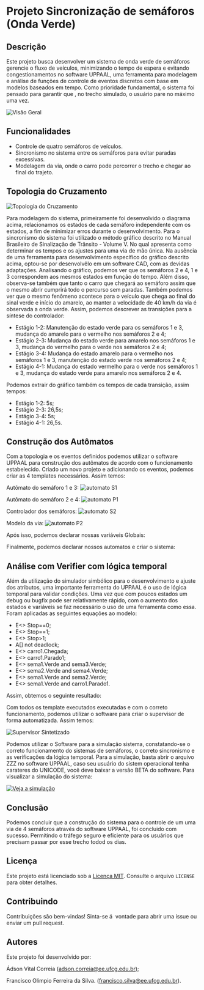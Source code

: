 # Projeto Sincronização de semáforos (Onda Verde)

## Descrição

Este projeto busca desenvolver um sistema de onda verde de semáforos gerencie o fluxo de veículos, minimizando o tempo de espera e evitando congestionamentos no software UPPAAL, uma ferramenta para modelagem e análise de funções de controle de eventos discretos com base em modelos baseados em tempo. Como prioridade fundamental, o sistema foi pensado para garantir que , no trecho simulado, o usuário pare no máximo uma vez. 

![Visão Geral](https://github.com/jhossgames/Projeto1SED/blob/main/Imagens/INICIO.png?raw=true)

## Funcionalidades

- Controle de quatro semáforos de veículos.
- Sincronismo no sistema entre os semáforos para evitar paradas excessivas.
- Modelagem da via, onde o carro pode percorrer o trecho e chegar ao final do trajeto.

## Topologia do Cruzamento

![Topologia do Cruzamento](https://i.imgur.com/49DzwJG.png)

  Para modelagem do sistema, primeiramente foi desenvolvido o diagrama acima, relacionamos os estados de cada semáforo independente com os estados, a fim de minimizar erros durante o desenvolvimento. Para o sincronismo do sistema foi utilizado o método gráfico descrito no Manual Brasileiro de Sinalização de Trânsito - Volume V. No qual apresenta como determinar os tempos e os ajustes para uma via de mão única. Na ausência de uma ferramenta para desenvolvimento específico do gráfico descrito acima, optou-se por desenvolvêlo em um software CAD, com as devidas adaptações.
  Analisando o gráfico, podemos ver que os semáforos 2 e 4, 1 e 3 correspondem aos mesmos estados em função do tempo. Além disso, observa-se também que tanto o carro que chegará ao semáforo assim que o mesmo abrir cumprirá todo o percurso sem paradas. Também podemos ver que o mesmo fenômeno acontece para o veículo que chega ao final do sinal verde e início do amarelo, ao manter a velocidade de 40 km/h da via é observada a onda verde.
  Assim, podemos descrever as transições para a síntese do controlador:
  - Estágio 1-2: Manutenção do estado verde para os semáforos 1 e 3, mudança do amarelo para o vermelho nos semáforos 2 e 4;
  - Estágio 2-3: Mudança do estado verde para amarelo nos semáforos 1 e 3, mudança do vermelho para o verde nos semáforos 2 e 4;
  - Estágio 3-4: Mudança do estado amarelo para o vermelho nos semáforos 1 e 3, manutenção do estado verde nos semáforos 2 e 4;
  - Estágio 4-1: Mudança do estado vermelho para o verde nos semáforos 1 e 3, mudança do estado verde para amarelo nos semáforos 2 e 4.
    
  Podemos extrair do gráfico também os tempos de cada transição, assim tempos:
  - Estágio 1-2: 5s;
  - Estágio 2-3: 26,5s;
  - Estágio 3-4: 5s;
  - Estágio 4-1: 26,5s.
      
## Construção dos Autômatos

 Com a topologia e os eventos definidos podemos utilizar o software UPPAAL para construção dos autômatos de acordo com o funcionamento estabelecido. Criado um novo projeto e adicionando os eventos, podemos criar as 4 templates necessários. Assim temos: 
 
 Autômato do semáforo 1 e 3:
 ![automato S1](https://github.com/jhossgames/Projeto1SED/blob/main/Imagens/S1.png?raw=true)
 
 Autômato do semáforo 2 e 4:
 ![automato P1](https://github.com/jhossgames/Projeto1SED/blob/main/Imagens/P1.png?raw=true)
 
 Controlador dos semáforos:
  ![automato S2](https://github.com/jhossgames/Projeto1SED/blob/main/Imagens/s2.png?raw=true)
  
 Modelo da via:
 ![automato P2](https://github.com/jhossgames/Projeto1SED/blob/main/Imagens/P2.png?raw=true)

 Após isso, podemos declarar nossas variáveis Globais:

 Finalmente, podemos declarar nossos automatos e criar o sistema:


## Análise com Verifier com lógica temporal
  Além da utilização do simulador simbólico para o desenvolvimento e ajuste dos atributos, uma importante ferramenta do UPPAAL é o uso de lógica temporal para validar condições. Uma vez que com poucos estados um debug ou bugfix pode ser relativamente rápido, com o aumento dos estados e variáveis se faz necessário o uso de uma ferramenta como essa.
  Foram aplicadas as seguintes equações ao modelo:
  - E<> Stop==0;
  - E<> Stop==1;
  - E<> Stop>1;
  - A[] not deadlock;
  - E<>  carro1.Chegada;
  - E<>  carro1.Parado1;
  - E<>  sema1.Verde and sema3.Verde;
  - E<>  sema2.Verde and sema4.Verde;
  - E<>  sema1.Verde and sema2.Verde;
  - E<>  sema1.Verde and carro1.Parado1.

Assim, obtemos o seguinte resultado:
  
  Com todos os template executados executadas e com o correto funcionamento, podemos utilizar o software para criar o supervisor de forma automatizada. Assim temos:
  
![Supervisor Sintetizado](https://github.com/jhossgames/Projeto1SED/blob/main/Imagens/SUPERVISORIO.png?raw=true)

  Podemos utilizar o Software para a simulação sistema, constatando-se o correto funcionamento do sistemas de semáforos, o correto sincronismo e as verificações da lógica temporal.
  Para a simulação, basta abrir o arquivo ZZZ no software UPPAAL, caso seu usuário do sistem operacional tenha carateres do UNICODE, você deve baixar a versão BETA do software.
  Para visualizar a simulação do sistema:

  [![Veja a simulação](https://i.imgur.com/XllV2DE.png)](https://youtu.be/ni8EY2Vam8o)

## Conclusão
  Podemos concluir que a construção do sistema para o controle de um uma via de 4 semáforos através do software UPPAAL, foi concluido com sucesso. Permitindo o tráfego seguro e eficiente para os usuários que precisam passar por esse trecho todod os dias.
## Licença

Este projeto está licenciado sob a [Licença MIT](LICENSE). Consulte o arquivo `LICENSE` para obter detalhes.

## Contribuindo

Contribuições são bem-vindas! Sinta-se á  vontade para abrir uma issue ou enviar um pull request.


## Autores

Este projeto foi desenvolvido por:


Ádson Vital Correia (adson.correia@ee.ufcg.edu.br); 

Francisco Olimpio Ferreira da Silva. (francisco.silva@ee.ufcg.edu.br).
